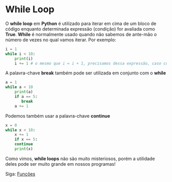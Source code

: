 # While Loop

O **while loop** em **Python** é utilizado para iterar em cima de um bloco de código enquanto determinada expressão (condição) for avaliada como **True**. **While** é normalmente usado quando não sabemos de ante-mão o número de vezes no qual vamos iterar. Por exemplo:

```python
i = 1
while i < 10:
    print(i)
    i += 1 # o mesmo que i = i + 1, precisamos dessa expressão, caso contrário teremos um loop infinito
```

A palavra-chave **break** também pode ser utilizada em conjunto com o **while**

```python
a = 1
while a < 10
    print(a)
    if a == 5:
       break
    a += 1
```

Podemos também usar a palavra-chave **continue**

```python
x = 0
while x < 10:
    x += 1
    if x == 5:
	continue
    print(x)
```

Como vimos, **while loops** não são muito misteriosos, porém a utilidade deles pode ser muito grande em nossos programas!

Siga: [Funções](https://github.com/the-akira/Python-Iluminado/blob/master/Capitulos/16.Fun%C3%A7%C3%B5es.md)
